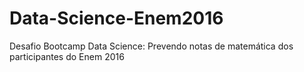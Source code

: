 # Data-Science-Enem2016
Desafio Bootcamp Data Science: Prevendo notas de matemática dos participantes do Enem 2016

